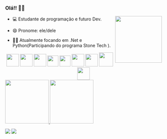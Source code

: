 ### Olá!! 🙋‍♂️

<img align="right"  width="150"  src="https://i.pinimg.com/originals/c5/6c/49/c56c49115e1318730b5966b41de7c8b7.gif"/>

 <p> 

- 💻 Estudante de programação e futuro Dev. 

- 😄 Pronome: ele/dele

- 👨‍💻 Atualmente focando em .Net e Python(Participando do programa Stone Tech <Pcd/>).
 
 </p>
 
<div align="center">
   <img width="40" src="https://cdn.svgporn.com/logos/java.svg"/>
   <img width="40" src="https://cdn.svgporn.com/logos/mysql-icon.svg"/>
   <img width="40" src="https://cdn.svgporn.com/logos/spring-icon.svg"/>
   <img width="35" src="https://cdn.svgporn.com/logos/html-5.svg"/>
   <img width="35" src="https://cdn.svgporn.com/logos/css-3.svg"/>
   <img width="40" src="https://cdn.svgporn.com/logos/javascript.svg"/>
   <img width="40" src="https://cdn.svgporn.com/logos/typescript-icon.svg"/>
   <img width="45" src="https://cdn.svgporn.com/logos/react.svg"/>
   <img width="40" src="https://cdn.svgporn.com/logos/nodejs-icon.svg"/>
</div>

<div align="left">
  <a href="https://github.com/WilliamVSan">
   <img height="140em" src="https://github-readme-stats.vercel.app/api?username=WilliamVSan&show_icons=true&theme=codeSTACKr&include_all_commits=true&count_private=true"/>
   <img height="140em" src="https://github-readme-stats.vercel.app/api/top-langs/?username=WilliamVsan&layout=compact&theme=codeSTACKr"/>
   
</div>
  
<div> 
  </a> 
 
  <a href="mailto:williamvsantos75@gmail.com"><img src="https://img.shields.io/badge/-Gmail-%23333?style=for-the-badge&logo=gmail&logoColor=white" target="_blank"></a>
  <a href="https://www.linkedin.com/in/william-dos-santos-veloso-b5574a206/" target="_blank"><img src="https://img.shields.io/badge/-LinkedIn-%230077B5?style=for-the-badge&logo=linkedin&logoColor=white" target="_blank"></a>
  
</div>
  
